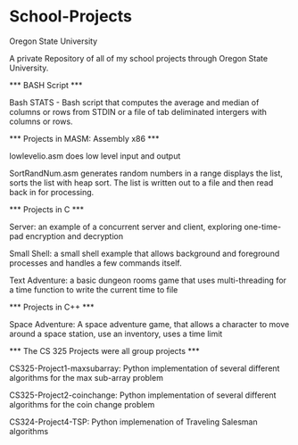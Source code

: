 # School-Projects
Oregon State University

A private Repository of all of my school projects through Oregon State University.

*** BASH Script ***

Bash STATS - Bash script that computes the average and median of columns or rows from STDIN or a file of 
  tab deliminated intergers with columns or rows.

*** Projects in MASM: Assembly x86 ***

  lowlevelio.asm does low level input and output
  
  SortRandNum.asm generates random numbers in a range displays the list, sorts the list with heap sort.  The list
      is written out to a file and then read back in for processing.

*** Projects in C ***

Server: an example of a concurrent server and client, exploring one-time-pad encryption and decryption

Small Shell: a small shell example that allows background and foreground processes and handles a few commands itself.

Text Adventure:  a basic dungeon rooms game that uses multi-threading for a time function to write the current time to
  file
  
*** Projects in C++ ***

Space Adventure:  A space adventure game, that allows a character to move around a space station, use an inventory, 
  uses a time limit
  
*** The CS 325 Projects were all group projects ***

CS325-Project1-maxsubarray:  Python implementation of several different algorithms for the max sub-array problem

CS325-Project2-coinchange: Python implementation of several different algorithms for the coin change problem

CS324-Project4-TSP: Python implemenation of Traveling Salesman algorithms
